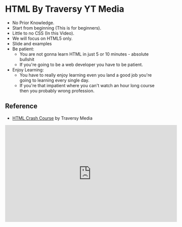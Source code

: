 # HTML By Traversy YT Media

- No Prior Knowledge.
- Start from beginning (This is for beginners).
- Little to no CSS (In this Video).
- We will focus on HTML5 only.
- Slide and examples
- Be patient:
  - You are not gonna learn HTML in just 5 or 10 minutes - absolute bullshit
  - If you're going to be a web developer you have to be patient.
- Enjoy Learning:
  - You have to really enjoy learning even you land a good job you're going to learning every single day.
  - If you're that impatient where you can't watch an hour long course then you probably wrong profession.

## Reference

- [HTML Crash Course](https://youtu.be/UB1O30fR-EE) by Traversy Media

<iframe width="560" height="315" src="https://www.youtube.com/embed/UB1O30fR-EE" title="YouTube video player" frameborder="0" allow="accelerometer; autoplay; clipboard-write; encrypted-media; gyroscope; picture-in-picture; web-share" allowfullscreen></iframe>

